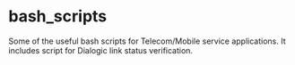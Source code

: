 # bash_scripts
Some of the useful bash scripts for Telecom/Mobile service applications. It includes script for Dialogic link status verification.
